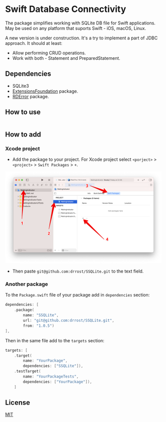# Swift Database Connectivity

The package simplifies working with SQLite DB file for Swift applications. May
be used on any platform that suports Swift - iOS, macOS, Linux.

A new version is under construction. It's a try to implement a part of JDBC
approach. It should at least:

* Allow performing CRUD operations.
* Work with both - Statement and PreparedStatement.

## Dependencies

* SQLite3
* [ExtensionsFoundation](https://github.com/drrost/swift-extensions-foundation)
  package.
* [RDError](https://github.com/drrost/swift-error) package.

## How to use

```swift

```

## How to add

### Xcode project

* Add the package to your project. For Xcode project
  select `<porject>` > `<project>` > `Swift Packages` > `+`.

![](docs/xcode.png)

* Then paste `git@github.com:drrost/SSQLite.git` to the text field.

### Another package

To the `Package.swift` file of your package add in `dependencies` section:

```swift
dependencies: [
    .package(
        name: "SSQLite",
        url: "git@github.com:drrost/SSQLite.git",
        from: "1.0.5")
],
```

Then in the same file add to the `targets` section:

```swift
targets: [
    .target(
        name: "YourPackage",
        dependencies: ["SSQLite"]),
    .testTarget(
        name: "YourPackageTests",
        dependencies: ["YourPackage"]),
    ]
```

## License

[MIT](https://choosealicense.com/licenses/mit/)
